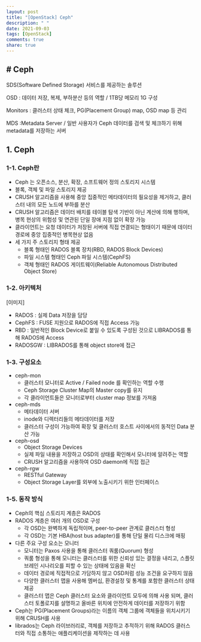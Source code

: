 ```yaml
---
layout: post
title: "[OpenStack] Ceph"
description: " "
date: 2021-09-03
tags: [OpenStack]
comments: true
share: true
---
```


## # Ceph

SDS(Software Defined Storage) 서비스를 제공하는 솔루션

OSD : 데이터 저장, 복제, 부하분산 등의 역할 / 1TB당 메모리 1G 구성

Monitors : 클러스터 상태 체크, PG(Placement Group) map, OSD map 등 관리

MDS  :Metadata Server / 일반 사용자가 Ceph 데이터를 검색 및 체크하기 위해 metadata를 저장하는 서버



## 1. Ceph

### 1-1. Ceph란

- Ceph 는 오픈소스, 분산, 확장, 소프트웨어 정의 스토리지 시스템
- 블록, 객체 및 파일 스토리지 제공
- CRUSH 알고리즘을 사용해 중앙 집중적인 메타데이터의 필요성을 제거하고, 클러스터 내의 모든 노드에 부하를 분산
- CRUSH 알고리즘은 데이터 배치를 테이블 탐색 기반이 아닌 계산에 의해 행하며, 병목 현상의 위험성 및 연관된 단일 장애 지점 없이 확장 가능
- 클라이언트는 요청 데이터가 저장된 서버에 직접 연결되는 형태이기 때문에 데이터 경로에 중앙 집중적인 병목현상 없음
- 세 가지 주 스토리지 형태 제공
  - 블록 형태인 RADOS 블록 장치(RBD, RADOS Block Devices)
  - 파일 시스템 형태인 Ceph 파일 시스템(CephFS)
  - 객체 형태인 RADOS 게이트웨이(Reliable Autonomous Distributed Object Store)

### 1-2. 아키텍처

[이미지]

- RADOS : 실제 Data 저장을 담당
- CephFS : FUSE 지원으로 RADOS에 직접 Access 가능
- RBD : 일반적인 Block Device로 붙일 수 있도록 구성된 것으로 LIBRADOS를 통해 RADOS에 Access
- RADOSGW : LIBRADOS를 통해 object store에 접근

### 1-3. 구성요소

- ceph-mon
  - 클러스터 모니터로 Active / Failed node 를 확인하는 역할 수행
  - Ceph Storage Cluster Map의 Master copy를 유지
  - 각 클라이언트들은 모니터로부터 cluster map 정보를 가져옴
- ceph-mds
  - 메타데이터 서버
  - inode와 디렉터리들의 메타데이터를 저장
  - 클러스터 구성이 가능하여 확장 및 클러스터 호스트 사이에서의 동적인 Data 분산 가능
- ceph-osd
  - Object Storage Devices
  - 실제 파일 내용을 저장하고 OSD의 상태를 확인해서 모니터에 알려주는 역할
  - CRUSH 알고리즘을 사용하여 OSD daemon에 직접 접근
- ceph-rgw
  - RESTful Gateway
  - Object Storage Layer를 외부에 노출시키기 위한 인터페이스











### 1-5. 동작 방식

- Ceph의 핵심 스토리지 계층은 RADOS
- RADOS 계층은 여러 개의 OSD로 구성
  - 각 OSD는 완벽하게 독립적이며, peer-to-peer 관계로 클러스터 형성
  - 각 OSD는 기본 HBA(host bus adapter)를 통해 단일 물리 디스크에 매핑
- 다른 주요 구성 요소는 모니터
  - 모니터는 Paxos 사용을 통해 클러스터 쿼룸(Quorum) 형성
  - 쿼룸 형성을 통해 모니터는 클러스터를 위한 신뢰성 있는 결정을 내리고, 스플릿 브레인 시나리오를 피할 수 있는 상태에 있음을 확신
  - 데이터 경로에 직접적으로 가담하지 않고 OSD처럼 성능 조건을 요구하지 않음
  - 다양한 클러스터 맵을 사용해 멤버십, 환경설정 및 통계를 포함한 클러스터 상태 제공
  - 클러스터 맵은 Ceph 클러스터 요소와 클라이언트 모두에 의해 사용 되며, 클러스터 토폴로지를 설명하고 올바른 위치에 안전하게 데이터를 저장하기 위함
- Ceph는 PG(Placement Groups)라는 이름의 객체 그룹에 객체들을 위치시키기 위해 CRUSH를 사용
- librados는 Ceph 라이브러리로, 객체를 저장하고 추적하기 위해 RADOS 클러스터와 직접 소통하는 애플리케이션을 제작하는 데 사용



 

